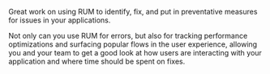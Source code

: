 Great work on using RUM to identify, fix, and put in preventative measures for issues in your applications. 

Not only can you use RUM for errors, but also for tracking performance optimizations and surfacing popular flows in the user experience, allowing you and your team to get a good look at how users are interacting with your application and where time should be spent on fixes.
